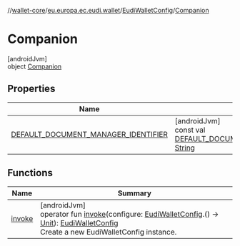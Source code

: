 //[wallet-core](../../../../index.md)/[eu.europa.ec.eudi.wallet](../../index.md)/[EudiWalletConfig](../index.md)/[Companion](index.md)

# Companion

[androidJvm]\
object [Companion](index.md)

## Properties

| Name | Summary |
|---|---|
| [DEFAULT_DOCUMENT_MANAGER_IDENTIFIER](-d-e-f-a-u-l-t_-d-o-c-u-m-e-n-t_-m-a-n-a-g-e-r_-i-d-e-n-t-i-f-i-e-r.md) | [androidJvm]<br>const val [DEFAULT_DOCUMENT_MANAGER_IDENTIFIER](-d-e-f-a-u-l-t_-d-o-c-u-m-e-n-t_-m-a-n-a-g-e-r_-i-d-e-n-t-i-f-i-e-r.md): [String](https://kotlinlang.org/api/latest/jvm/stdlib/kotlin/-string/index.html) |

## Functions

| Name | Summary |
|---|---|
| [invoke](invoke.md) | [androidJvm]<br>operator fun [invoke](invoke.md)(configure: [EudiWalletConfig](../index.md).() -&gt; [Unit](https://kotlinlang.org/api/latest/jvm/stdlib/kotlin/-unit/index.html)): [EudiWalletConfig](../index.md)<br>Create a new EudiWalletConfig instance. |
